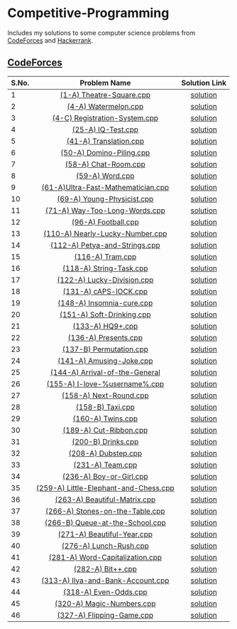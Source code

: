 # Competitive-Programming
Includes my solutions to some computer science problems from [CodeForces](http://codeforces.com) and [Hackerrank](https://www.hackerrank.com).
## [CodeForces](http://codeforces.com)
**S.No.**  | **Problem Name** | **Solution Link**
---|:---:|:---:
1|[(1-A) Theatre-Square.cpp](http://codeforces.com/problemset/problem/1/A)|[solution](https://github.com/canxkoz/Competitive-Programming/blob/master/Code%20Forces/1-A/1A%20Theatre-Square.cpp)
2|[(4-A) Watermelon.cpp](http://codeforces.com/problemset/problem/4/A)|[solution](https://github.com/canxkoz/Competitive-Programming/blob/master/Code%20Forces/4-A/4A%20Watermelon.cpp)
3|[(4-C) Registration-System.cpp](https://codeforces.com/problemset/problem/4/C)|[solution](https://github.com/canxkoz/Competitive-Programming/blob/master/Code%20Forces/4-C/4C%20Registration-system.cpp)
4|[(25-A) IQ-Test.cpp](https://codeforces.com/problemset/problem/4/C)|[solution](https://github.com/canxkoz/Competitive-Programming/blob/master/Code%20Forces/25-A/25A%20IQ-Test.cpp)
5|[(41-A) Translation.cpp](https://codeforces.com/contest/41/problem/A)|[solution](https://github.com/canxkoz/Competitive-Programming/blob/master/Code%20Forces/41-A/41A%20Translation.cpp)
6|[(50-A) Domino-Piling.cpp](https://codeforces.com/contest/50/problem/A)|[solution](https://github.com/canxkoz/Competitive-Programming/blob/master/Code%20Forces/50-A/50A%20Domino-piling.cpp)
7|[(58-A) Chat-Room.cpp](https://codeforces.com/problemset/problem/58/A)|[solution](https://github.com/canxkoz/Competitive-Programming/blob/master/Code%20Forces/58-A/58A%20Chat-room.cpp)
8|[(59-A) Word.cpp](https://codeforces.com/problemset/problem/59/A)|[solution](https://github.com/canxkoz/Competitive-Programming/blob/master/Code%20Forces/59-A/59A%20Word.cpp)
9|[(61-A)Ultra-Fast-Mathematician.cpp](https://github.com/canxkoz/Competitive-Programming/blob/master/Code%20Forces/61-A/61A%20Ultra-Fast-Mathematician.cpp)|[solution](https://github.com/canxkoz/Competitive-Programming/blob/master/Code%20Forces/61-A/61A%20Ultra-Fast-Mathematician.cpp)
10|[(69-A) Young-Physicist.cpp](https://codeforces.com/problemset/problem/69/A)|[solution](https://github.com/canxkoz/Competitive-Programming/blob/master/Code%20Forces/69-A/69A%20Young-Physicist.cpp)
11|[(71-A) Way-Too-Long-Words.cpp](https://codeforces.com/problemset/problem/71/A)|[solution](https://github.com/canxkoz/Competitive-Programming/blob/master/Code%20Forces/71-A/71A%20Way-Too-Long-Words.cpp)
12|[(96-A) Football.cpp](https://codeforces.com/problemset/problem/96/A)|[solution](https://github.com/canxkoz/Competitive-Programming/blob/master/Code%20Forces/96-A/96A%20Football.cpp)
13|[(110-A) Nearly-Lucky-Number.cpp](https://codeforces.com/problemset/problem/110/A)|[solution](https://github.com/canxkoz/Competitive-Programming/blob/master/Code%20Forces/110-A/110A%20Nearly%20Lucky%20Number.cpp)
14|[(112-A) Petya-and-Strings.cpp](https://codeforces.com/problemset/problem/112/A)|[solution](https://github.com/canxkoz/Competitive-Programming/blob/master/Code%20Forces/112-A/112A%20Petya%20and%20Strings.cpp)
15|[(116-A) Tram.cpp](https://codeforces.com/problemset/problem/116/A)|[solution](https://github.com/canxkoz/Competitive-Programming/blob/master/Code%20Forces/116-A/116A%20Tram.cpp)
16|[(118-A) String-Task.cpp](https://codeforces.com/problemset/problem/118/A)|[solution](https://github.com/canxkoz/Competitive-Programming/blob/master/Code%20Forces/118-A/118A%20String-Task.cpp)
17|[(122-A) Lucky-Division.cpp](https://codeforces.com/problemset/problem/122/A)|[solution](https://github.com/canxkoz/Competitive-Programming/blob/master/Code%20Forces/122-A/122A%20%20Lucky-Division.cpp)
18|[(131-A) cAPS-lOCK.cpp](https://codeforces.com/problemset/problem/131/A)|[solution](https://github.com/canxkoz/Competitive-Programming/blob/master/Code%20Forces/131-A/131A%20cAPS-lOCK.cpp)
19|[(148-A) Insomnia-cure.cpp](https://codeforces.com/problemset/problem/148/A)|[solution](https://github.com/canxkoz/Competitive-Programming/blob/master/Code%20Forces/148-A/148A%20Insomnia-cure.cpp)
20|[(151-A) Soft-Drinking.cpp](https://codeforces.com/problemset/problem/151/A)|[solution](https://github.com/canxkoz/Competitive-Programming/blob/master/Code%20Forces/151-A/151A%20Soft-Drinking.cpp)
21|[(133-A) HQ9+.cpp](https://codeforces.com/problemset/problem/133/A)|[solution](https://github.com/canxkoz/Competitive-Programming/blob/master/Code%20Forces/133-A/133A%20HQ9%2B.cpp)
22|[(136-A) Presents.cpp](https://codeforces.com/problemset/problem/136/A)|[solution](https://github.com/canxkoz/Competitive-Programming/blob/master/Code%20Forces/136-A/136A%20Presents.cpp)
23|[(137-B) Permutation.cpp](https://codeforces.com/problemset/problem/137/B)|[solution](https://github.com/canxkoz/Competitive-Programming/blob/master/Code%20Forces/137-B/137B%20Permutation.cpp)
24|[(141-A) Amusing-Joke.cpp](https://codeforces.com/problemset/problem/141/A)|[solution](https://github.com/canxkoz/Competitive-Programming/blob/master/Code%20Forces/141-A/141A%20Amusing-Joke.cpp)
25|[(144-A) Arrival-of-the-General](https://codeforces.com/problemset/problem/144/A)|[solution](https://github.com/canxkoz/Competitive-Programming/blob/master/Code%20Forces/144-A/144A%20Arrival-of-the-General.cpp)
26|[(155-A) I-love-%username%.cpp](https://codeforces.com/problemset/problem/155/A)|[solution](https://github.com/canxkoz/Competitive-Programming/blob/master/Code%20Forces/155-A/155A%20I_love_%25username%25.cpp)
27|[(158-A) Next-Round.cpp](https://codeforces.com/problemset/problem/158/A)|[solution](https://github.com/canxkoz/Competitive-Programming/blob/master/Code%20Forces/158-A/158A%20Next-Round.cpp)
28|[(158-B) Taxi.cpp](https://codeforces.com/problemset/problem/158/B)|[solution](https://github.com/canxkoz/Competitive-Programming/blob/master/Code%20Forces/158-B/158B%20Taxi.cpp)
29|[(160-A) Twins.cpp](https://codeforces.com/problemset/problem/160/A)|[solution](https://github.com/canxkoz/Competitive-Programming/blob/master/Code%20Forces/160-A/160A%20Twins.cpp)
30|[(189-A) Cut-Ribbon.cpp](https://codeforces.com/problemset/problem/189/A)|[solution](https://github.com/canxkoz/Competitive-Programming/blob/master/Code%20Forces/189-A/189A%20Cut-Ribbon.cpp)
31|[(200-B) Drinks.cpp](https://codeforces.com/problemset/problem/200/B)|[solution](https://github.com/canxkoz/Competitive-Programming/blob/master/Code%20Forces/200-B/200B%20Drinks.cpp)
32|[(208-A) Dubstep.cpp](https://codeforces.com/problemset/problem/208/A)|[solution](https://github.com/canxkoz/Competitive-Programming/blob/master/Code%20Forces/208-A/208A%20Dubstep.cpp)
33|[(231-A) Team.cpp](https://codeforces.com/problemset/problem/231/A)|[solution](https://github.com/canxkoz/Competitive-Programming/blob/master/Code%20Forces/231-A/231A%20Team.cpp)
34|[(236-A) Boy-or-Girl.cpp](https://codeforces.com/problemset/problem/236/A)|[solution](https://github.com/canxkoz/Competitive-Programming/blob/master/Code%20Forces/236-A/236A%20Boy-or-Girl.cpp)
35|[(259-A) Little-Elephant-and-Chess.cpp](https://codeforces.com/problemset/problem/259/A)|[solution](https://github.com/canxkoz/Competitive-Programming/blob/master/Code%20Forces/259-A/259A%20Little-Elephant-and-Chess.cpp)
36|[(263-A) Beautiful-Matrix.cpp](https://codeforces.com/problemset/problem/263/A)|[solution](https://github.com/canxkoz/Competitive-Programming/blob/master/Code%20Forces/263-A/263A%20Beautiful-Matrix.cpp)
37|[(266-A) Stones-on-the-Table.cpp](https://codeforces.com/problemset/problem/266/A)|[solution](https://github.com/canxkoz/Competitive-Programming/blob/master/Code%20Forces/266-A/266A%20Stones-on-the-Table.cpp)
38|[(266-B) Queue-at-the-School.cpp](https://codeforces.com/problemset/problem/266/B)|[solution](https://github.com/canxkoz/Competitive-Programming/blob/master/Code%20Forces/266-B/266B%20Queue-at-the-School.cpp)
39|[(271-A) Beautiful-Year.cpp](https://codeforces.com/problemset/problem/271/A)|[solution](https://github.com/canxkoz/Competitive-Programming/blob/master/Code%20Forces/271-A/271A%20Beautiful-Year.cpp)
40|[(276-A) Lunch-Rush.cpp](https://codeforces.com/problemset/problem/276/A)|[solution](https://github.com/canxkoz/Competitive-Programming/blob/master/Code%20Forces/276-A/276A%20Lunch-Rush.cpp)
41|[(281-A)  Word-Capitalization.cpp](https://codeforces.com/problemset/problem/281/A)|[solution](https://github.com/canxkoz/Competitive-Programming/blob/master/Code%20Forces/281-A/281A%20Word-Capitalization.cpp)
42|[(282-A) Bit++.cpp](https://codeforces.com/problemset/problem/282/A)|[solution](https://github.com/canxkoz/Competitive-Programming/blob/master/Code%20Forces/282-A/282A%20Bit%2B%2B.cpp)
43|[(313-A) Ilya-and-Bank-Account.cpp](https://codeforces.com/problemset/problem/313/A)|[solution](https://github.com/canxkoz/Competitive-Programming/blob/master/Code%20Forces/313-A/313A%20Ilya-and-Bank-Account.cpp)
44|[(318-A) Even-Odds.cpp](https://codeforces.com/problemset/problem/318/A)|[solution](https://github.com/canxkoz/Competitive-Programming/blob/master/Code%20Forces/318-A/318A%20Even-Odds.cpp)
45|[(320-A) Magic-Numbers.cpp](https://codeforces.com/problemset/problem/320/A)|[solution](https://github.com/canxkoz/Competitive-Programming/blob/master/Code%20Forces/320-A/320A%20Magic-Numbers.cpp)
46|[(327-A) Flipping-Game.cpp](https://codeforces.com/problemset/problem/327/A)|[solution](https://github.com/canxkoz/Competitive-Programming/blob/master/Code%20Forces/327-A/327A%20%20Flipping-Game.cpp)
